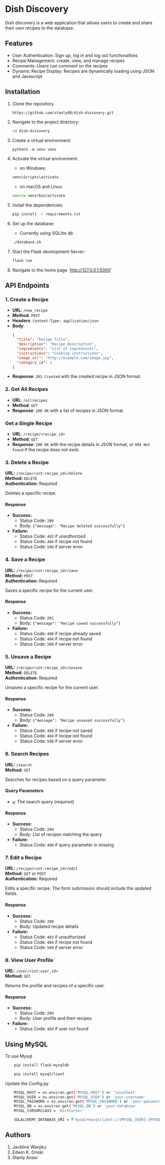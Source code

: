 # Dish Discovery

Dish discovery is a web application that allows users to create and share their own recipes to the database.

## Features

- User Authentication: Sign up, log in and log out functionalities
- Recipe Management: create, view, and manage recipes
- Comments: Users can comment on the recipes
- Dynamic Recipe Display: Recipes are dynamically loading using JSON and Javascript

## Installation

1. Clone the repository

   ```sh
   https://github.com/stanly08/dish-discovery.git
   ```

2. Navigate to the project directory:

   ```sh
   cd dish-discovery
   ```

3. Create a virtual environment:

   ```
   python3 -m venv venv
   ```

4. Activate the virtual environment:

   - on Windows:

   ```sh
   venv\Scripts\activate
   ```

   - on macOS and Linux:

   ```sh
   source venv/bin/activate
   ```

5. Install the dependencies:

   ```sh
   pip install -r requirements.txt
   ```

6. Set up the database:

   - Currently using SQLlite db

   ```sh
   ./database.sh
   ```

7. Start the Flask development Server:

   ```sh
   flask run
   ```

8. Navigate to the home page `http://127.0.0.1:5000'

## API Endpoints

### 1. Create a Recipe

- **URL**: `/new_recipe`
- **Method**: `POST`
- **Headers**: `Content-Type: application/json`
- **Body**:
  ```json
  {
    "title": "Recipe Title",
    "description": "Recipe Description",
    "ingredients": "List of ingredients",
    "instructions": "Cooking instructions",
    "image_url": "http://example.com/image.jpg",
    "category_id": 1
  }
  ```
- **Response**: `201 Created` with the created recipe in JSON format.

### 2. Get All Recipes

- **URL**: `/allrecipes`
- **Method**: `GET`
- **Response**: `200 OK` with a list of recipes in JSON format.

### Get a Single Recipe

- **URL**: `/recipe/<recipe_id>`
- **Method**: `GET`
- **Response**: `200 OK` with the recipe details in JSON format, or `404 Not Found` if the recipe does not exist.

### 3. Delete a Recipe

**URL:** `/recipe/<int:recipe_id>/delete`  
**Method:** `DELETE`  
**Authentication:** Required

Deletes a specific recipe.

#### Response

- **Success:**
  - Status Code: `200`
  - Body: `{"message": "Recipe deleted successfully"}`
- **Failure:**
  - Status Code: `403` if unauthorized
  - Status Code: `404` if recipe not found
  - Status Code: `500` if server error

### 4. Save a Recipe

**URL:** `/recipe/<int:recipe_id>/save`  
**Method:** `POST`  
**Authentication:** Required

Saves a specific recipe for the current user.

#### Response

- **Success:**
  - Status Code: `201`
  - Body: `{"message": "Recipe saved successfully"}`
- **Failure:**
  - Status Code: `400` if recipe already saved
  - Status Code: `404` if recipe not found
  - Status Code: `500` if server error

### 5. Unsave a Recipe

**URL:** `/recipe/<int:recipe_id>/unsave`  
**Method:** `DELETE`  
**Authentication:** Required

Unsaves a specific recipe for the current user.

#### Response

- **Success:**
  - Status Code: `200`
  - Body: `{"message": "Recipe unsaved successfully"}`
- **Failure:**
  - Status Code: `400` if recipe not saved
  - Status Code: `404` if recipe not found
  - Status Code: `500` if server error

### 6. Search Recipes

**URL:** `/search`  
**Method:** `GET`

Searches for recipes based on a query parameter.

#### Query Parameters

- `q`: The search query (required)

#### Response

- **Success:**
  - Status Code: `200`
  - Body: List of recipes matching the query
- **Failure:**
  - Status Code: `400` if query parameter is missing

### 7. Edit a Recipe

**URL:** `/recipe/<int:recipe_id>/edit`  
**Method:** `GET` or `POST`  
**Authentication:** Required

Edits a specific recipe. The form submission should include the updated fields.

#### Response

- **Success:**
  - Status Code: `200`
  - Body: Updated recipe details
- **Failure:**
  - Status Code: `403` if unauthorized
  - Status Code: `404` if recipe not found
  - Status Code: `500` if server error

### 8. View User Profile

**URL:** `/user/<int:user_id>`  
**Method:** `GET`

Returns the profile and recipes of a specific user.

#### Response

- **Success:**
  - Status Code: `200`
  - Body: User profile and their recipes
- **Failure:**
  - Status Code: `404` if user not found

## Using MySQL

To use Mysql
```sh
    pip install flask-mysqldb
```
```sh
    pip install mysqlclient
```

Update the Config.py

```sh
    MYSQL_HOST = os.environ.get('MYSQL_HOST') or 'localhost'
    MYSQL_USER = os.environ.get('MYSQL_USER') or 'your-username'
    MYSQL_PASSWORD = os.environ.get('MYSQL_PASSWORD') or 'your-password'
    MYSQL_DB = os.environ.get('MYSQL_DB') or 'your-database'
    MYSQL_CURSORCLASS = 'DictCursor'

    SQLALCHEMY_DATABASE_URI = f"mysql+mysqlclient://{MYSQL_USER}:{MYSQL_PASSWORD}@{MYSQL_HOST}/{MYSQL_DB}"
```

## Authors

1. Jackline Wanjiku
2. Edwin K. Orioki
3. Stanly Anasi
